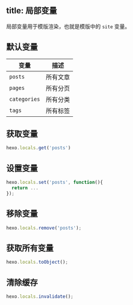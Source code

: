 title: 局部变量
---
局部变量用于模版渲染，也就是模版中的 `site` 变量。

## 默认变量

变量 | 描述
--- | ---
`posts` | 所有文章
`pages` | 所有分页
`categories` | 所有分类
`tags` | 所有标签

## 获取变量

``` js
hexo.locals.get('posts')
```

## 设置变量

``` js
hexo.locals.set('posts', function(){
  return ...
});
```

## 移除变量

``` js
hexo.locals.remove('posts');
```

## 获取所有变量

``` js
hexo.locals.toObject();
```

## 清除缓存

``` js
hexo.locals.invalidate();
```